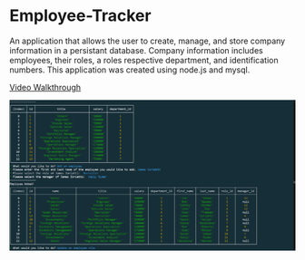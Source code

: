 # Employee-Tracker

An application that allows the user to create, manage, and store company information in a persistant database. Company information includes employees, their roles, a roles respective department, and identification numbers.
This application was created using node.js and mysql.

[Video Walkthrough](https://drive.google.com/file/d/17Jao6CIfD6ObZC_0Dis3jeSvfg3dfEm0/view)

![screenshot](screenshot.PNG)

